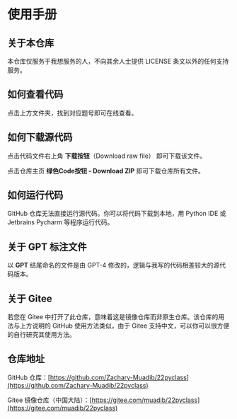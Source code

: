 # 使用手册
## 关于本仓库

本仓库仅服务于我想服务的人，不向其余人士提供 LICENSE 条文以外的任何支持服务。

## 如何查看代码

点击上方文件夹，找到对应题号即可在线查看。

## 如何下载源代码

点击代码文件右上角 **下载按钮**（Download raw file） 即可下载该文件。

点击仓库主页 **绿色Code按钮 - Download ZIP** 即可下载仓库所有文件。

## 如何运行代码

GitHub 仓库无法直接运行源代码。你可以将代码下载到本地，用 Python IDE 或 Jetbrains Pycharm 等程序运行代码。

## 关于 GPT 标注文件

以 **GPT** 结尾命名的文件是由 GPT-4 修改的，逻辑与我写的代码相差较大的源代码版本。

## 关于 Gitee

若您在 Gitee 中打开了此仓库，意味着这是镜像仓库而非原生仓库。该仓库的用法与上方说明的 GitHub 使用方法类似，由于 Gitee 支持中文，可以你可以很方便的自行研究其使用方法。

## 仓库地址

GitHub 仓库：[https://github.com/Zachary-Muadib/22pyclass](https://github.com/Zachary-Muadib/22pyclass)

Gitee 镜像仓库（中国大陆）：[https://gitee.com/muadib/22pyclass](https://gitee.com/muadib/22pyclass)
